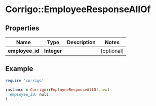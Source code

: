 # Corrigo::EmployeeResponseAllOf

## Properties

| Name | Type | Description | Notes |
| ---- | ---- | ----------- | ----- |
| **employee_id** | **Integer** |  | [optional] |

## Example

```ruby
require 'corrigo'

instance = Corrigo::EmployeeResponseAllOf.new(
  employee_id: null
)
```

